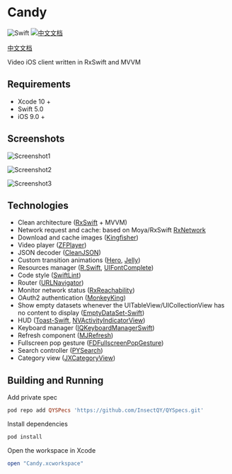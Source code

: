 # Candy

![Swift](https://img.shields.io/badge/Swift-5.0-orange.svg) [![中文文档](https://woolson.gitee.io/npmer-badge/-007ec6-%E4%B8%AD%E6%96%87%E6%96%87%E6%A1%A3-007ec6-github-ffffff-square-gradient-shadow.svg)](https://github.com/InsectQY/Candy/blob/master/README.zh-cn.md)

[中文文档](https://github.com/InsectQY/Candy/blob/master/README.zh-cn.md)

Video iOS client written in RxSwift and MVVM

## Requirements

- Xcode 10 +
- Swift 5.0
- iOS 9.0 +

## Screenshots

![Screenshot1](https://ae01.alicdn.com/kf/HTB1cWjjbRKw3KVjSZTE5jcuRpXak.gif)

![Screenshot2](https://ae01.alicdn.com/kf/HTB1p.fdbR1D3KVjSZFy5jbuFpXaN.gif)

![Screenshot3](https://ae01.alicdn.com/kf/HTB1.6_bbL1H3KVjSZFB5jbSMXXaR.gif)

## Technologies

- Clean architecture ([RxSwift](https://github.com/ReactiveX/RxSwift) + MVVM)
- Network request and cache: based on Moya/RxSwift [RxNetwork](<https://github.com/Pircate/RxNetwork>)
- Download and cache images ([Kingfisher](<https://github.com/onevcat/Kingfisher>)) 
- Video player ([ZFPlayer](<https://github.com/renzifeng/ZFPlayer>))
- JSON decoder ([CleanJSON](<https://github.com/Pircate/CleanJSON>))
- Custom transition animations ([Hero](https://github.com/HeroTransitions/Hero), [Jelly](https://github.com/SebastianBoldt/Jelly))
- Resources manager ([R.Swift](https://github.com/mac-cain13/R.swift), [UIFontComplete](https://github.com/Nirma/UIFontComplete))
- Code style ([SwiftLint](https://github.com/realm/SwiftLint))
- Router ([URLNavigator](<https://github.com/devxoul/URLNavigator>))
- Monitor network status ([RxReachability](https://github.com/RxSwiftCommunity/RxReachability))
-  OAuth2 authentication ([MonkeyKing](https://github.com/nixzhu/MonkeyKing))
-  Show empty datasets whenever the UITableView/UICollectionView has no content to display ([EmptyDataSet-Swift](https://github.com/Xiaoye220/EmptyDataSet-Swift))
- HUD ([Toast-Swift](https://github.com/scalessec/Toast-Swift), [NVActivityIndicatorView](https://github.com/ninjaprox/NVActivityIndicatorView))
- Keyboard manager ([IQKeyboardManagerSwift](https://github.com/hackiftekhar/IQKeyboardManager))
- Refresh component ([MJRefresh](<https://github.com/CoderMJLee/MJRefresh>))
- Fullscreen pop gesture ([FDFullscreenPopGesture](https://github.com/forkingdog/FDFullscreenPopGesture))
- Search controller ([PYSearch](https://github.com/ko1o/PYSearch))
- Category view ([JXCategoryView](https://github.com/pujiaxin33/JXCategoryView))
## Building and Running

 Add private spec

  ```ruby
  pod repo add QYSPecs 'https://github.com/InsectQY/QYSpecs.git'
  ```

 Install dependencies

  ```ruby
  pod install
  ```

Open the workspace in Xcode

  ```ruby
  open "Candy.xcworkspace"
  ```


